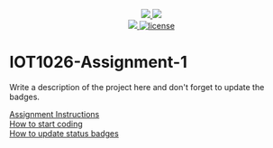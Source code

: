 <p align="center">
	<a href="https://github.com/Dev12ka3/ IOT1026-Assignment-1/actions/workflows/ci.yml">
    <img src="https://github.com/Dev12ka3/IOT1026-Assignment-1/actions/workflows/ci.yml/badge.svg"/>
    </a>
	<a href="https://github.com/Dev12ka3/IOT1026-Assignment-1/actions/workflows/formatting.yml">
    <img src="https://github.com/Dev12ka3/IOT1026-Assignment-1/actions/workflows/formatting.yml/badge.svg"/>
	<br/>
    <a href="https://codecov.io/gh/Dev12ka3/IOT1026-Assignment-1" > 
    <img src="https://codecov.io/gh/Dev12ka3/IOT1026-Assignment-1/branch/main/graph/badge.svg?token=JS0857X5JD"/>
	<img title="MIT License" alt="license" src="https://img.shields.io/badge/license-MIT-informational?style=flat-square">	
    </a>
</p>

# IOT1026-Assignment-1
Write a description of the project here and don't forget to update the badges.  

[Assignment Instructions](docs/instructions.md)  
[How to start coding](docs/how-to-use.md)  
[How to update status badges](docs/how-to-update-badges.md)
